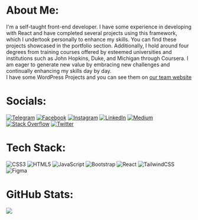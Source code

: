 #  About Me:
I'm a self-taught front-end developer. I have some experience in developing with React and have completed several projects using this framework, which I undertook personally to enhance my skills. You can find these projects showcased in the portfolio section. Additionally, I hold around four degrees from training courses offered by esteemed universities and institutions such as John Hopkins, Duke, and Michigan through Coursera. I am eager to generate new value by embracing new challenges and continually enhancing my skills day by day.<br>I have some WordPress Projects and you can see them on [our team website](https://vanadiumdev.ir)


# Socials:
[![Telegram](https://img.shields.io/badge/Telegram-0088cc?logo=telegram&logoColor=white)](https://t.me/kia_hints) [![Facebook](https://img.shields.io/badge/Facebook-%231877F2.svg?logo=Facebook&logoColor=white)](https://facebook.com/seyedmohammadmahdi.kiaei) [![Instagram](https://img.shields.io/badge/Instagram-%23E4405F.svg?logo=Instagram&logoColor=white)](https://instagram.com/mohammad.kiaei02) [![LinkedIn](https://img.shields.io/badge/LinkedIn-%230077B5.svg?logo=linkedin&logoColor=white)](https://linkedin.com/in/seyedmohammadmahdikiaei) [![Medium](https://img.shields.io/badge/Medium-12100E?logo=medium&logoColor=white)](https://medium.com/@mohammadkiaei) [![Stack Overflow](https://img.shields.io/badge/-Stackoverflow-FE7A16?logo=stack-overflow&logoColor=white)](https://stackoverflow.com/users/15045340) [![Twitter](https://img.shields.io/badge/Twitter-%231DA1F2.svg?logo=Twitter&logoColor=white)](https://twitter.com/KiaeiMohammad)

# Tech Stack:
![CSS3](https://img.shields.io/badge/css3-%231572B6.svg?style=flat&logo=css3&logoColor=white) ![HTML5](https://img.shields.io/badge/html5-%23E34F26.svg?style=flat&logo=html5&logoColor=white) ![JavaScript](https://img.shields.io/badge/javascript-%23323330.svg?style=flat&logo=javascript&logoColor=%23F7DF1E) ![Bootstrap](https://img.shields.io/badge/bootstrap-%23563D7C.svg?style=flat&logo=bootstrap&logoColor=white) ![React](https://img.shields.io/badge/react-%2320232a.svg?style=flat&logo=react&logoColor=%2361DAFB) ![TailwindCSS](https://img.shields.io/badge/tailwindcss-%2338B2AC.svg?style=flat&logo=tailwind-css&logoColor=white) ![Figma](https://img.shields.io/badge/figma-%23F24E1E.svg?style=flat&logo=figma&logoColor=white)

# GitHub Stats:
![](https://github-readme-stats.vercel.app/api/top-langs/?username=mohammadkiaei&theme=dark&hide_border=false&include_all_commits=true&count_private=false&layout=compact)
